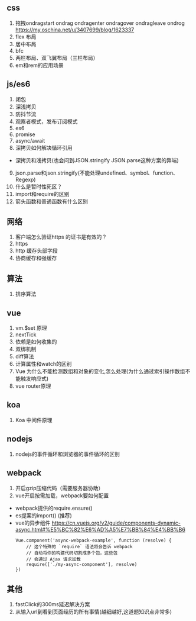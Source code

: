 ## css
1. 拖拽ondragstart ondrag ondragenter ondragover ondragleave ondrog  https://my.oschina.net/u/3407699/blog/1623337
2. flex 布局
3. 居中布局
4. bfc
5. 两栏布局、双飞翼布局（三栏布局）
6. em和rem的应用场景

## js/es6
1. 闭包
2. 深浅拷贝
3. 防抖节流
4. 观察者模式，发布订阅模式
5. es6
6. promise
7. async/await
8. 深拷贝如何解决循环引用 
  * 深拷贝和浅拷贝(也会问到JSON.stringify JSON.parse这种方案的弊端)
9. json.parse和json.stringify(不能处理undefined、symbol、function、Regexp)
10. 什么是暂时性死区？
11. import和require的区别
12. 箭头函数和普通函数有什么区别


## 网络
1. 客户端怎么验证https 的证书是有效的？
2. https
3. http 缓存头部字段
4. 协商缓存和强缓存

## 算法
1. 排序算法

## vue
1. vm.$set 原理
2. nextTick
3. 依赖是如何收集的
4. 双绑机制
5. diff算法
6. 计算属性和watch的区别
7. Vue 为什么不能检测数组和对象的变化,怎么处理(为什么通过索引操作数组不能触发响应式)
8. vue router原理



## koa
1. Koa 中间件原理

## nodejs
1. nodejs的事件循环和浏览器的事件循环的区别

## webpack
1. 开启gzip压缩代码（需要服务器协助）
2. vue开启按需加载，webpack要如何配置
  * webpack提供的require.ensure()
  * es提案的import() (推荐)
  * vue的异步组件 https://cn.vuejs.org/v2/guide/components-dynamic-async.html#%E5%BC%82%E6%AD%A5%E7%BB%84%E4%BB%B6
    ```
    Vue.component('async-webpack-example', function (resolve) {
        // 这个特殊的 `require` 语法将会告诉 webpack
        // 自动将你的构建代码切割成多个包，这些包
        // 会通过 Ajax 请求加载
        require(['./my-async-component'], resolve)
    })
    ```

## 其他
1. fastClick的300ms延迟解决方案
2. 从输入url到看到页面经历的所有事情(越细越好,这道题知识点非常多)
